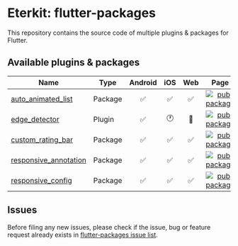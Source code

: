 # Eterkit: flutter-packages

This repository contains the source code of multiple plugins & packages for Flutter.

## Available plugins & packages

| Name | Type | Android | iOS | Web |    Page    |  
|--------|-------------|:-------:|:---:|:---:|:---------:|
| [auto_animated_list](./auto_animated_list) | Package | :white_check_mark: | :white_check_mark: | :white_check_mark: |  [![pub package](https://img.shields.io/pub/v/auto_animated_list.svg)](https://pub.dartlang.org/packages/auto_animated_list) |
| [edge_detector](./edge_detector) | Plugin | :white_check_mark: | :clock1: | :black_square_button: |  [![pub package](https://img.shields.io/pub/v/edge_detector.svg)](https://pub.dartlang.org/packages/edge_detector) |
| [custom_rating_bar](./custom_rating_bar) | Package | :white_check_mark: | :white_check_mark: | :white_check_mark: |  [![pub package](https://img.shields.io/pub/v/custom_rating_bar.svg)](https://pub.dartlang.org/packages/custom_rating_bar) |
| [responsive_annotation](./responsive_annotation) | Package | :white_check_mark: | :white_check_mark: | :white_check_mark: |  [![pub package](https://img.shields.io/pub/v/responsive_annotation.svg)](https://pub.dartlang.org/packages/responsive_annotation) |
| [responsive_config](./responsive_config) | Package | :white_check_mark: | :white_check_mark: | :white_check_mark: |  [![pub package](https://img.shields.io/pub/v/responsive_config.svg)](https://pub.dartlang.org/packages/responsive_config) |


## Issues

Before filing any new issues, please check if the issue, bug or feature request already exists in [flutter-packages issue list](https://github.com/eterkit/flutter-packages/issues).

